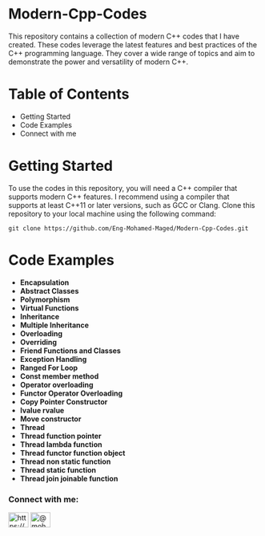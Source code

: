# Modern-Cpp-Codes
This repository contains a collection of modern C++ codes that I have created. These codes leverage the latest features and best practices of the C++ programming language. They cover a wide range of topics and aim to demonstrate the power and versatility of modern C++.


# Table of Contents
- Getting Started
- Code Examples
- Connect with me

# Getting Started
To use the codes in this repository, you will need a C++ compiler that supports modern C++ features. I recommend using a compiler that supports at least C++11 or later versions, such as GCC or Clang.
Clone this repository to your local machine using the following command:
```
git clone https://github.com/Eng-Mohamed-Maged/Modern-Cpp-Codes.git
```

# Code Examples
- **Encapsulation**
- **Abstract Classes**
- **Polymorphism**
- **Virtual Functions**
- **Inheritance**
- **Multiple Inheritance**
- **Overloading**
- **Overriding**
- **Friend Functions and Classes**
- **Exception Handling**
- **Ranged For Loop**
- **Const member method**
- **Operator overloading**
- **Functor Operator Overloading**
- **Copy Pointer Constructor**
- **lvalue rvalue**
- **Move constructor**
- **Thread**
- **Thread function pointer**
- **Thread lambda function**
- **Thread functor function object**
- **Thread non static function**
- **Thread static function**
- **Thread join joinable function**

  
<h3 align="left">Connect with me:</h3>
<p align="left">
<a href="https://www.linkedin.com/in/mohamed-maged-1237981b4" target="blank"><img align="center" src="https://raw.githubusercontent.com/rahuldkjain/github-profile-readme-generator/master/src/images/icons/Social/linked-in-alt.svg" alt="https://www.linkedin.com/in/mohamed-maged-1237981b4" height="30" width="40" /></a>
<a href="https://www.youtube.com/channel/UCqFdD_fUftFl9dtfEshGGYg" target="blank"><img align="center" src="https://raw.githubusercontent.com/rahuldkjain/github-profile-readme-generator/master/src/images/icons/Social/youtube.svg" alt="@mohamedmaged7686" height="30" width="40" /></a>
</p>
